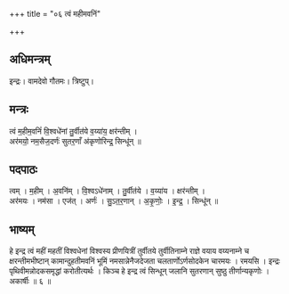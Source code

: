 +++
title = "०६ त्वं महीमवनिं"

+++
## अधिमन्त्रम्
इन्द्रः। वामदेवो गौतमः। त्रिष्टुप्।

## मन्त्रः
त्वं म॒हीम॒वनिं॑ वि॒श्वधे॑नां तु॒र्वीत॑ये व॒य्या॑य॒ क्षर॑न्तीम् ।  
अर॑मयो॒ नम॒सैज॒दर्णः॑ सुतर॒णाँ अ॑कृणोरिन्द्र॒ सिन्धू॑न् ॥

## पदपाठः
त्वम् । म॒हीम् । अ॒वनि॑म् । वि॒श्वऽधे॑नाम् । तु॒र्वीत॑ये । व॒य्या॑य । क्षर॑न्तीम् ।  
अर॑मयः । नम॑सा । एज॑त् । अर्णः॑ । सु॒ऽत॒र॒णान् । अ॒कृ॒णोः॒ । इ॒न्द्र॒ । सिन्धू॑न् ॥

## भाष्यम्
हे इन्द्र त्वं महीं महतीं विश्वधेनां विश्वस्य प्रीणयित्रीं तुर्वीतये तुर्वीतिनाम्ने राज्ञे वयाय वय्यनाम्ने च क्षरन्तीमभीष्टान् कामान्दुहतीमवनिं भूमिं नमसान्नेनैजदेजता चलतार्णोऽर्णसोदकेन चारमयः । रमयसि । इन्द्रः पृथिवीमन्नोदकसमृद्धां करोतीत्यर्थः । किञ्च हे इन्द्र त्वं सिन्धून् जलानि सुतरणान् सुष्ठु तीर्णान्यकृणोः । अकार्षीः ॥ ६ ॥